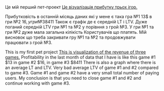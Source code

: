 Це мій перший пет-проект
[Це візуалізація прибутку трьох ігор.](https://public.tableau.com/app/profile/viktor.vovchuk/viz/ThreeGamesRevenueDashboard/ThreeGamesRevenueDashboard)

Прибутковість в останній місяць даних які у мене є така гра №1 13$ в гри №2 16$, у гри №3 8411$
Також є графік де є середній LT і LTV. Дуже поганий середній LTV гри №1 та №2 у порівння з грой №3.
У гри №1 та гри №2 дуже мала загальна кілікість Користувачів що платять.
Мій висновок що треба закривати гру №1  та №2  та продовжувати працювати з грой №3.

This is my first pet project
[This is visualization of the revenue of three games.](https://public.tableau.com/app/profile/viktor.vovchuk/viz/ThreeGamesRevenueDashboard/ThreeGamesRevenueDashboard)
Profitability in the last month of data that I have is like this game #1 $13 in game #2 $16, in game #3 $8411
There is also a graph where there is an average LT and LTV. Very bad average LTV of game #1 and #2 compared to game #3.
Game #1 and game #2 have a very small total number of paying users.
My conclusion is that you need to close game #1 and #2 and continue working with game #3.
